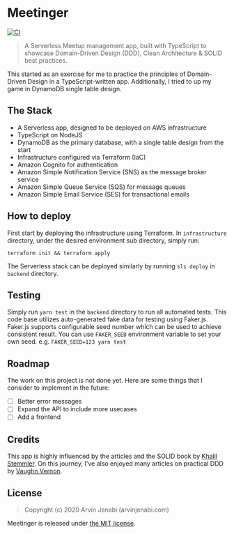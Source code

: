 # Meetinger

[![CI](https://github.com/Arvinje/meetinger/actions/workflows/CI.yml/badge.svg)](https://github.com/Arvinje/meetinger/actions/workflows/CI.yml)

> A Serverless Meetup management app, built with TypeScript to showcase Domain-Driven Design (DDD), Clean Architecture & SOLID best practices.

This started as an exercise for me to practice the principles of Domain-Driven Design in a TypeScript-written app. Additionally, I tried to up my game in DynamoDB single table design.

## The Stack
- A Serverless app, designed to be deployed on AWS infrastructure
- TypeScript on NodeJS
- DynamoDB as the primary database, with a single table design from the start
- Infrastructure configured via Terraform (IaC)
- Amazon Cognito for authentication
- Amazon Simple Notification Service (SNS) as the message broker service
- Amazon Simple Queue Service (SQS) for message queues
- Amazon Simple Email Service (SES) for transactional emails

## How to deploy
First start by deploying the infrastructure using Terraform. In `infrastructure` directory, under the desired environment sub directory, simply run:

`terraform init && terraform apply`

The Serverless stack can be deployed similarly by running `sls deploy` in `backend` directory.

## Testing
Simply run `yarn test` in the `backend` directory to run all automated tests. This code base utilizes auto-generated fake data for testing using Faker.js. Faker.js supports configurable seed number which can be used to achieve consistent result. You can use `FAKER_SEED` environment variable to set your own seed. e.g. `FAKER_SEED=123 yarn test`

## Roadmap
The work on this project is not done yet. Here are some things that I consider to implement in the future:

- [ ] Better error messages
- [ ] Expand the API to include more usecases
- [ ] Add a frontend

## Credits
This app is highly influenced by the articles and the SOLID book by [Khalil Stemmler](https://khalilstemmler.com). On this journey, I've also enjoyed many articles on practical DDD by [Vaughn Vernon](https://vaughnvernon.co).

## License
> Copyright (c) 2020 Arvin Jenabi (arvinjenabi.com)

Meetinger is released under [the MIT license](LICENSE).
